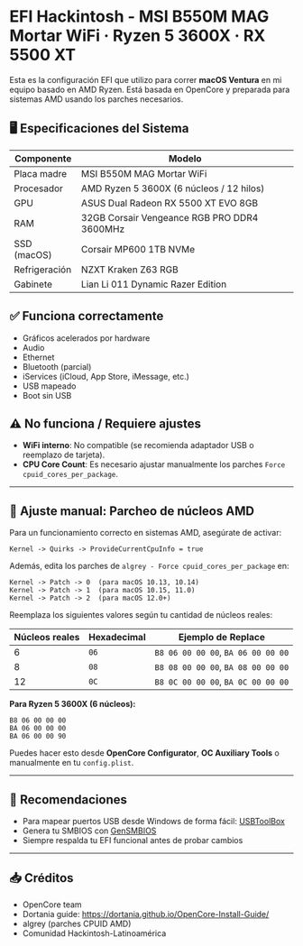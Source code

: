 # EFI Hackintosh - MSI B550M MAG Mortar WiFi · Ryzen 5 3600X · RX 5500 XT

Esta es la configuración EFI que utilizo para correr **macOS Ventura** en mi equipo basado en AMD Ryzen. Está basada en OpenCore y preparada para sistemas AMD usando los parches necesarios.

## 🖥️ Especificaciones del Sistema

| Componente       | Modelo                                     |
|------------------|--------------------------------------------|
| Placa madre      | MSI B550M MAG Mortar WiFi                  |
| Procesador       | AMD Ryzen 5 3600X (6 núcleos / 12 hilos)   |
| GPU              | ASUS Dual Radeon RX 5500 XT EVO 8GB        |
| RAM              | 32GB Corsair Vengeance RGB PRO DDR4 3600MHz|
| SSD (macOS)      | Corsair MP600 1TB NVMe                     |
| Refrigeración    | NZXT Kraken Z63 RGB                        |
| Gabinete         | Lian Li 011 Dynamic Razer Edition          |

## ✅ Funciona correctamente

- Gráficos acelerados por hardware
- Audio
- Ethernet
- Bluetooth (parcial)
- iServices (iCloud, App Store, iMessage, etc.)
- USB mapeado
- Boot sin USB

## ⚠️ No funciona / Requiere ajustes

- **WiFi interno**: No compatible (se recomienda adaptador USB o reemplazo de tarjeta).
- **CPU Core Count**: Es necesario ajustar manualmente los parches `Force cpuid_cores_per_package`.

---

## 🧠 Ajuste manual: Parcheo de núcleos AMD

Para un funcionamiento correcto en sistemas AMD, asegúrate de activar:

```
Kernel -> Quirks -> ProvideCurrentCpuInfo = true
```

Además, edita los parches de `algrey - Force cpuid_cores_per_package` en:

```
Kernel -> Patch -> 0  (para macOS 10.13, 10.14)
Kernel -> Patch -> 1  (para macOS 10.15, 11.0)
Kernel -> Patch -> 2  (para macOS 12.0+)
```

Reemplaza los siguientes valores según tu cantidad de núcleos reales:

| Núcleos reales | Hexadecimal | Ejemplo de Replace                |
|----------------|-------------|-----------------------------------|
| 6              | `06`        | `B8 06 00 00 00`, `BA 06 00 00 00`|
| 8              | `08`        | `B8 08 00 00 00`, `BA 08 00 00 00`|
| 12             | `0C`        | `B8 0C 00 00 00`, `BA 0C 00 00 00`|

**Para Ryzen 5 3600X (6 núcleos):**
```hex
B8 06 00 00 00
BA 06 00 00 00
BA 06 00 00 90
```

Puedes hacer esto desde **OpenCore Configurator**, **OC Auxiliary Tools** o manualmente en tu `config.plist`.

---

## 🧰 Recomendaciones

- Para mapear puertos USB desde Windows de forma fácil: [USBToolBox](https://github.com/USBToolBox/tool)
- Genera tu SMBIOS con [GenSMBIOS](https://github.com/corpnewt/GenSMBIOS)
- Siempre respalda tu EFI funcional antes de probar cambios

---

## 📥 Créditos

- OpenCore team  
- Dortania guide: https://dortania.github.io/OpenCore-Install-Guide/  
- algrey (parches CPUID AMD)  
- Comunidad Hackintosh-Latinoamérica  
